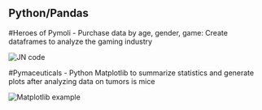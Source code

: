 ## Python/Pandas

#Heroes of Pymoli - Purchase data by age, gender, game:  Create dataframes to analyze the gaming industry

![JN code](https://github.com/brookecrofts/Gamer-analysis-Python/blob/master/pandas-challenge/HeroesOfPymoli/Heroes_Pymoli_example.PNG)

#Pymaceuticals - Python Matplotlib to summarize statistics and generate plots after analyzing data on tumors is mice

![Matplotlib example]()
